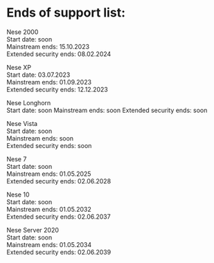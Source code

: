 # Ends of support list: 
Nese 2000    
Start date: soon   
Mainstream ends: 15.10.2023     
Extended security ends: 08.02.2024 



Nese XP    
Start date: 03.07.2023   
Mainstream ends: 01.09.2023     
Extended security ends: 12.12.2023 


Nese Longhorn  
Start date: soon                Mainstream ends: soon           Extended security ends: soon


Nese Vista                  
Start date: soon                   
Mainstream ends: soon              
Extended security ends: soon 

Nese 7                  
Start date: soon                   
Mainstream ends: 01.05.2025              
Extended security ends: 02.06.2028 

Nese 10                  
Start date: soon                   
Mainstream ends: 01.05.2032              
Extended security ends: 02.06.2037 


Nese Server 2020                  
Start date: soon                   
Mainstream ends: 01.05.2034              
Extended security ends: 02.06.2039 
